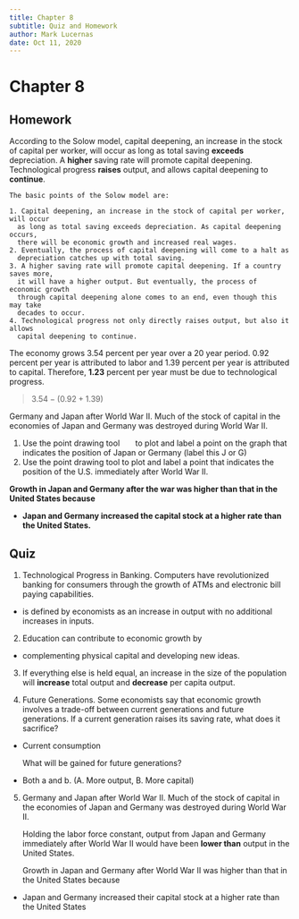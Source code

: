 ```yaml
---
title: Chapter 8
subtitle: Quiz and Homework
author: Mark Lucernas
date: Oct 11, 2020
---
```



# Chapter 8

## Homework

According to the Solow model, capital deepening, an increase in the stock of
capital per worker, will occur as long as total saving **exceeds** depreciation.
A **higher** saving rate will promote capital deepening. Technological progress
**raises** output, and allows capital deepening to **continue**.

    The basic points of the Solow model are:

    1. Capital deepening, an increase in the stock of capital per worker, will occur
      as long as total saving exceeds depreciation. As capital deepening occurs,
      there will be economic growth and increased real wages.
    2. Eventually, the process of capital deepening will come to a halt as
      depreciation catches up with total saving.
    3. A higher saving rate will promote capital deepening. If a country saves more,
      it will have a higher output. But eventually, the process of economic growth
      through capital deepening alone comes to an end, even though this may take
      decades to occur.
    4. Technological progress not only directly raises output, but also it allows
      capital deepening to continue.

The economy grows 3.54 percent per year over a 20 year period. 0.92 percent per
year is attributed to labor and 1.39 percent per year is attributed to capital.
Therefore, **1.23** percent per year must be due to technological progress.

> $3.54 - (0.92 + 1.39)$

Germany and Japan after World War II. Much of the stock of capital in the economies of Japan and Germany was destroyed during World War II. 


1. Use the point drawing tool  to plot and label a point on the graph that
   indicates the position of Japan or Germany (label this J or G)
2. Use the point drawing tool to plot and label a point that indicates the
   position of the U.S.  immediately after World War II.

**Growth in Japan and Germany after the war was higher than that in the United
States because**

- **Japan and Germany increased the capital stock at a higher rate than the United
  States.**


## Quiz

1. Technological Progress in Banking. Computers have revolutionized banking for
   consumers through the growth of ATMs and electronic bill paying capabilities.

- is defined by economists as an increase in output with no additional increases
  in inputs.


2. Education can contribute to economic growth by

- complementing physical capital and developing new ideas.


3. If everything else is held equal, an increase in the size of the population
   will **increase** total output and **decrease** per capita output.


4. Future Generations. Some economists say that economic growth involves a
   trade-off between current generations and future generations. If a current
   generation raises its saving rate, what does it sacrifice?

- Current consumption

   What will be gained for future generations?

- Both a and b. (A. More output, B. More capital)


5. Germany and Japan after World War II. Much of the stock of capital in the
   economies of Japan and Germany was destroyed during World War II.

   Holding the labor force constant, output from Japan and Germany immediately
   after World War II would have been **lower than** output in the United
   States.

   Growth in Japan and Germany after World War II was higher than that in the
   United States because

- Japan and Germany increased their capital stock at a higher rate than the
  United States

